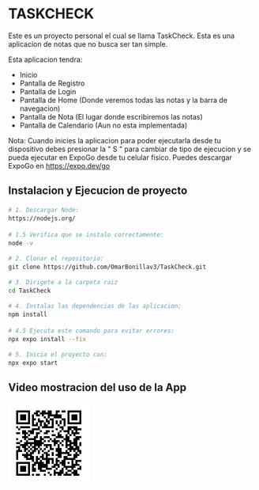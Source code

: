 # TASKCHECK
Este es un proyecto personal el cual se llama TaskCheck. Esta es una aplicacion de notas que no busca ser tan simple.

Esta aplicacion tendra:

- Inicio
- Pantalla de Registro
- Pantalla de Login
- Pantalla de Home (Donde veremos todas las notas y la barra de navegacion)
- Pantalla de Nota (El lugar donde escribiremos las notas)
- Pantalla de Calendario (Aun no esta implementada)

Nota:
Cuando inicies la aplicacion para poder ejecutarla desde tu dispositivo debes presionar la " S " para cambiar de tipo de ejecucion y se pueda ejecutar en ExpoGo desde tu celular fisico. Puedes descargar ExpoGo en https://expo.dev/go

## Instalacion y Ejecucion de proyecto

```bash
# 1. Descargar Node:
https://nodejs.org/

# 1.5 Verifica que se instalo correctamente:
node -v
```

```bash
# 2. Clonar el repositorio:
git clone https://github.com/OmarBonillav3/TaskCheck.git
```

```bash
# 3. Dirigete a la carpeta raiz
cd TaskCheck
```
```bash
# 4. Instalas las dependencias de las aplicacion:
npm install

# 4.5 Ejecuta este comando para evitar errores:
npx expo install --fix
```

```bash
# 5. Inicia el proyecto con:
npx expo start
```

## Video mostracion del uso de la App
<img src='./assets/Image/VideoMuestra.png'>